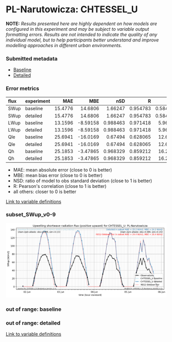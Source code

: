 # PL-Narutowicza: CHTESSEL_U

**NOTE:** *Results presented here are highly dependent on how models are configured in this experiment and may be subject to variable output formatting errors. Results are not intended to indicate the quality of any individual model, but to help participants better understand and improve modelling approaches in different urban environments.*

### Submitted metadata

- [Baseline](CHTESSEL_U_PL-Narutowicza_baseline_attrs.md)
- [Detailed](CHTESSEL_U_PL-Narutowicza_detailed_attrs.md)

### Error metrics

| flux   | experiment   |     MAE |       MBE |      nSD |        R |       5th |      95th |    RMSE |    cRMSE |     AMBE |     1-nSD |       1-R |   nSkewness |   nKurtosis |   Overlap |
|:-------|:-------------|--------:|----------:|---------:|---------:|----------:|----------:|--------:|---------:|---------:|----------:|----------:|------------:|------------:|----------:|
| SWup   | baseline     | 15.4776 |  14.6806  | 1.66247  | 0.954783 |  0.584329 | 47.8135   | 22.1449 | 0.767604 | 14.6806  | 0.662472  | 0.0452173 |   0.0842979 |    1.21156  | 0.203607  |
| SWup   | detailed     | 15.4776 |  14.6806  | 1.66247  | 0.954783 |  0.584329 | 47.8135   | 22.1449 | 0.767604 | 14.6806  | 0.662472  | 0.0452173 |   0.0842979 |    1.21156  | 0.203607  |
| LWup   | baseline     | 13.1596 |  -8.59158 | 0.988463 | 0.971418 |  5.96838  |  8.3963   | 16.2918 | 0.237987 |  8.59158 | 0.0115353 | 0.028582  |   0.140648  |    0.589553 | 0.0792232 |
| LWup   | detailed     | 13.1596 |  -8.59158 | 0.988463 | 0.971418 |  5.96838  |  8.3963   | 16.2918 | 0.237987 |  8.59158 | 0.0115353 | 0.028582  |   0.140648  |    0.589553 | 0.0792232 |
| Qle    | baseline     | 25.6941 | -16.0169  | 0.67494  | 0.628065 | 12.6664   | 36.0739   | 37.2005 | 0.779571 | 16.0169  | 0.325062  | 0.371935  |   0.90702   |    1.31489  | 0.410541  |
| Qle    | detailed     | 25.6941 | -16.0169  | 0.67494  | 0.628065 | 12.6664   | 36.0739   | 37.2005 | 0.779571 | 16.0169  | 0.325062  | 0.371935  |   0.90702   |    1.31489  | 0.410541  |
| Qh     | baseline     | 25.1853 |  -3.47865 | 0.968329 | 0.859212 | 16.2045   |  0.930618 | 38.3397 | 0.523127 |  3.47865 | 0.0316729 | 0.140788  |   0.319557  |    0.784492 | 0.22934   |
| Qh     | detailed     | 25.1853 |  -3.47865 | 0.968329 | 0.859212 | 16.2045   |  0.930618 | 38.3397 | 0.523127 |  3.47865 | 0.0316729 | 0.140788  |   0.319557  |    0.784492 | 0.22934   |

 - MAE: mean absolute error (close to 0 is better)
 - MBE: mean bias error (close to 0 is better)
 - NSD: ratio of model to obs standard deviation (close to 1 is better)
 - R: Pearson's correlation (close to 1 is better)
 - all others: closer to 0 is better

[Link to variable definitions](../modelattrs/variable_definitions.md)

### <a name="subset_swup_v0-9"></a>subset_SWup_v0-9
[![CHTESSEL_U_PL-Narutowicza_subset_SWup_v0-9.png](CHTESSEL_U_PL-Narutowicza_subset_SWup_v0-9.png)](CHTESSEL_U_PL-Narutowicza_subset_SWup_v0-9.png)

### out of range: baseline


### out of range: detailed



[Link to variable definitions](../modelattrs/variable_definitions.md)

